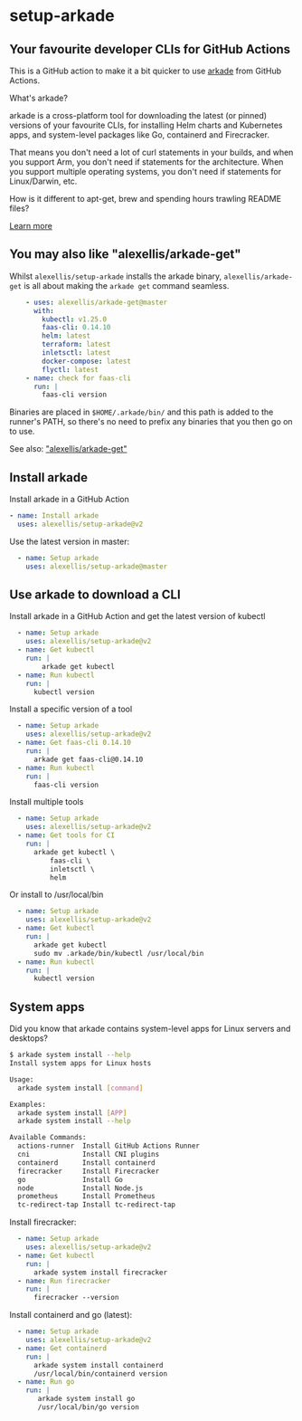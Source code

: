 # setup-arkade

## Your favourite developer CLIs for GitHub Actions

This is a GitHub action to make it a bit quicker to use [arkade](https://arkade.dev) from GitHub Actions.

What's arkade?

arkade is a cross-platform tool for downloading the latest (or pinned) versions of your favourite CLIs, for installing Helm charts and Kubernetes apps, and system-level packages like Go, containerd and Firecracker.

That means you don't need a lot of curl statements in your builds, and when you support Arm, you don't need if statements for the architecture. When you support multiple operating systems, you don't need if statements for Linux/Darwin, etc.

How is it different to apt-get, brew and spending hours trawling README files?

[Learn more](https://arkade.dev)

## You may also like "alexellis/arkade-get"

Whilst `alexellis/setup-arkade` installs the arkade binary, `alexellis/arkade-get` is all about making the `arkade get` command seamless.

```yaml
    - uses: alexellis/arkade-get@master
      with:
        kubectl: v1.25.0
        faas-cli: 0.14.10
        helm: latest
        terraform: latest
        inletsctl: latest
        docker-compose: latest
        flyctl: latest
    - name: check for faas-cli
      run: |
        faas-cli version
```

Binaries are placed in `$HOME/.arkade/bin/` and this path is added to the runner's PATH, so there's no need to prefix any binaries that you then go on to use.

See also: ["alexellis/arkade-get"](https://github.com/alexellis/arkade-get)

## Install arkade

Install arkade in a GitHub Action

```yaml
- name: Install arkade
  uses: alexellis/setup-arkade@v2
```

Use the latest version in master:

```yaml
  - name: Setup arkade
    uses: alexellis/setup-arkade@master
```

## Use arkade to download a CLI

Install arkade in a GitHub Action and get the latest version of kubectl

```yaml
  - name: Setup arkade
    uses: alexellis/setup-arkade@v2
  - name: Get kubectl
    run: |
        arkade get kubectl
  - name: Run kubectl
    run: |
      kubectl version
```

Install a specific version of a tool

```yaml
  - name: Setup arkade
    uses: alexellis/setup-arkade@v2
  - name: Get faas-cli 0.14.10
    run: |
      arkade get faas-cli@0.14.10
  - name: Run kubectl
    run: |
      faas-cli version
```


Install multiple tools

```yaml
  - name: Setup arkade
    uses: alexellis/setup-arkade@v2
  - name: Get tools for CI
    run: |
      arkade get kubectl \
          faas-cli \
          inletsctl \
          helm
```

Or install to /usr/local/bin

```yaml
  - name: Setup arkade
    uses: alexellis/setup-arkade@v2
  - name: Get kubectl
    run: |
      arkade get kubectl
      sudo mv .arkade/bin/kubectl /usr/local/bin
  - name: Run kubectl
    run: |
      kubectl version
```

## System apps

Did you know that arkade contains system-level apps for Linux servers and desktops?

```bash
$ arkade system install --help
Install system apps for Linux hosts

Usage:
  arkade system install [command]

Examples:
  arkade system install [APP]
  arkade system install --help

Available Commands:
  actions-runner  Install GitHub Actions Runner
  cni             Install CNI plugins
  containerd      Install containerd
  firecracker     Install Firecracker
  go              Install Go
  node            Install Node.js
  prometheus      Install Prometheus
  tc-redirect-tap Install tc-redirect-tap
```

Install firecracker:

```yaml
  - name: Setup arkade
    uses: alexellis/setup-arkade@v2
  - name: Get kubectl
    run: |
      arkade system install firecracker
  - name: Run firecracker
    run: |
      firecracker --version
```

Install containerd and go (latest):

```yaml
  - name: Setup arkade
    uses: alexellis/setup-arkade@v2
  - name: Get containerd
    run: |
      arkade system install containerd
      /usr/local/bin/containerd version
  - name: Run go
    run: |
       arkade system install go
       /usr/local/bin/go version
```


